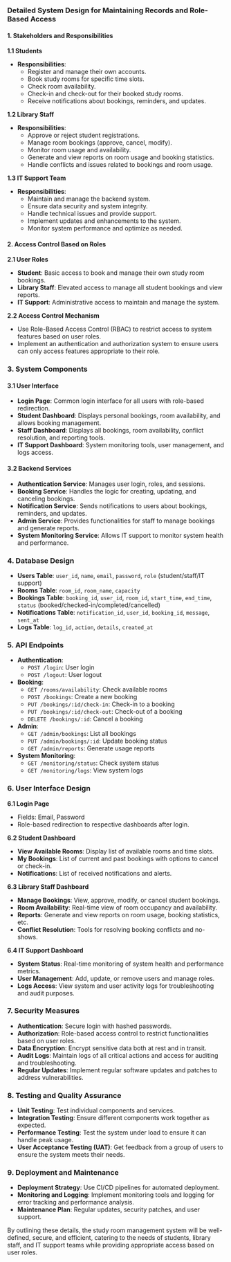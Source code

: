 ### Detailed System Design for Maintaining Records and Role-Based Access

#### 1. **Stakeholders and Responsibilities**

**1.1 Students**
- **Responsibilities**:
  - Register and manage their own accounts.
  - Book study rooms for specific time slots.
  - Check room availability.
  - Check-in and check-out for their booked study rooms.
  - Receive notifications about bookings, reminders, and updates.

**1.2 Library Staff**
- **Responsibilities**:
  - Approve or reject student registrations.
  - Manage room bookings (approve, cancel, modify).
  - Monitor room usage and availability.
  - Generate and view reports on room usage and booking statistics.
  - Handle conflicts and issues related to bookings and room usage.

**1.3 IT Support Team**
- **Responsibilities**:
  - Maintain and manage the backend system.
  - Ensure data security and system integrity.
  - Handle technical issues and provide support.
  - Implement updates and enhancements to the system.
  - Monitor system performance and optimize as needed.

#### 2. **Access Control Based on Roles**

**2.1 User Roles**
- **Student**: Basic access to book and manage their own study room bookings.
- **Library Staff**: Elevated access to manage all student bookings and view reports.
- **IT Support**: Administrative access to maintain and manage the system.

**2.2 Access Control Mechanism**
- Use Role-Based Access Control (RBAC) to restrict access to system features based on user roles.
- Implement an authentication and authorization system to ensure users can only access features appropriate to their role.

### 3. **System Components**

#### 3.1 User Interface
- **Login Page**: Common login interface for all users with role-based redirection.
- **Student Dashboard**: Displays personal bookings, room availability, and allows booking management.
- **Staff Dashboard**: Displays all bookings, room availability, conflict resolution, and reporting tools.
- **IT Support Dashboard**: System monitoring tools, user management, and logs access.

#### 3.2 Backend Services
- **Authentication Service**: Manages user login, roles, and sessions.
- **Booking Service**: Handles the logic for creating, updating, and canceling bookings.
- **Notification Service**: Sends notifications to users about bookings, reminders, and updates.
- **Admin Service**: Provides functionalities for staff to manage bookings and generate reports.
- **System Monitoring Service**: Allows IT support to monitor system health and performance.

### 4. **Database Design**
- **Users Table**: `user_id`, `name`, `email`, `password`, `role` (student/staff/IT support)
- **Rooms Table**: `room_id`, `room_name`, `capacity`
- **Bookings Table**: `booking_id`, `user_id`, `room_id`, `start_time`, `end_time`, `status` (booked/checked-in/completed/cancelled)
- **Notifications Table**: `notification_id`, `user_id`, `booking_id`, `message`, `sent_at`
- **Logs Table**: `log_id`, `action`, `details`, `created_at`

### 5. **API Endpoints**
- **Authentication**:
  - `POST /login`: User login
  - `POST /logout`: User logout
- **Booking**:
  - `GET /rooms/availability`: Check available rooms
  - `POST /bookings`: Create a new booking
  - `PUT /bookings/:id/check-in`: Check-in to a booking
  - `PUT /bookings/:id/check-out`: Check-out of a booking
  - `DELETE /bookings/:id`: Cancel a booking
- **Admin**:
  - `GET /admin/bookings`: List all bookings
  - `PUT /admin/bookings/:id`: Update booking status
  - `GET /admin/reports`: Generate usage reports
- **System Monitoring**:
  - `GET /monitoring/status`: Check system status
  - `GET /monitoring/logs`: View system logs

### 6. **User Interface Design**

**6.1 Login Page**
- Fields: Email, Password
- Role-based redirection to respective dashboards after login.

**6.2 Student Dashboard**
- **View Available Rooms**: Display list of available rooms and time slots.
- **My Bookings**: List of current and past bookings with options to cancel or check-in.
- **Notifications**: List of received notifications and alerts.

**6.3 Library Staff Dashboard**
- **Manage Bookings**: View, approve, modify, or cancel student bookings.
- **Room Availability**: Real-time view of room occupancy and availability.
- **Reports**: Generate and view reports on room usage, booking statistics, etc.
- **Conflict Resolution**: Tools for resolving booking conflicts and no-shows.

**6.4 IT Support Dashboard**
- **System Status**: Real-time monitoring of system health and performance metrics.
- **User Management**: Add, update, or remove users and manage roles.
- **Logs Access**: View system and user activity logs for troubleshooting and audit purposes.

### 7. **Security Measures**
- **Authentication**: Secure login with hashed passwords.
- **Authorization**: Role-based access control to restrict functionalities based on user roles.
- **Data Encryption**: Encrypt sensitive data both at rest and in transit.
- **Audit Logs**: Maintain logs of all critical actions and access for auditing and troubleshooting.
- **Regular Updates**: Implement regular software updates and patches to address vulnerabilities.

### 8. **Testing and Quality Assurance**
- **Unit Testing**: Test individual components and services.
- **Integration Testing**: Ensure different components work together as expected.
- **Performance Testing**: Test the system under load to ensure it can handle peak usage.
- **User Acceptance Testing (UAT)**: Get feedback from a group of users to ensure the system meets their needs.

### 9. **Deployment and Maintenance**
- **Deployment Strategy**: Use CI/CD pipelines for automated deployment.
- **Monitoring and Logging**: Implement monitoring tools and logging for error tracking and performance analysis.
- **Maintenance Plan**: Regular updates, security patches, and user support.

By outlining these details, the study room management system will be well-defined, secure, and efficient, catering to the needs of students, library staff, and IT support teams while providing appropriate access based on user roles.